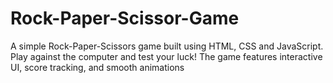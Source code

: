 # Rock-Paper-Scissor-Game
A simple Rock-Paper-Scissors game built using HTML, CSS and JavaScript. Play against the computer and test your luck! The game features interactive UI, score tracking, and smooth animations
